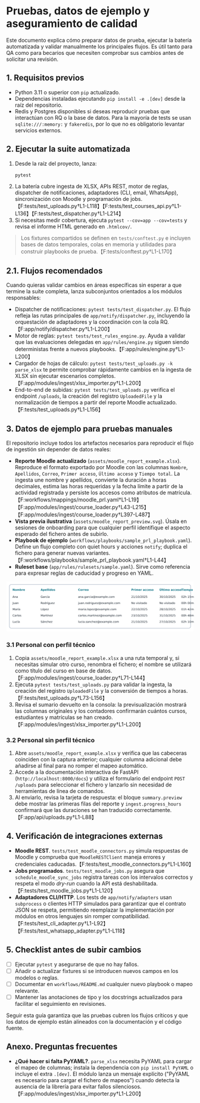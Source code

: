 # Pruebas, datos de ejemplo y aseguramiento de calidad

Este documento explica cómo preparar datos de prueba, ejecutar la batería automatizada y validar manualmente los principales flujos. Es útil tanto para QA como para becarios que necesiten comprobar sus cambios antes de solicitar una revisión.

## 1. Requisitos previos

- Python 3.11 o superior con `pip` actualizado.
- Dependencias instaladas ejecutando `pip install -e .[dev]` desde la raíz del repositorio.
- Redis y Postgres disponibles si deseas reproducir pruebas que interactúan con RQ o la base de datos. Para la mayoría de tests se usan `sqlite:///:memory:` y `fakeredis`, por lo que no es obligatorio levantar servicios externos.

## 2. Ejecutar la suite automatizada

1. Desde la raíz del proyecto, lanza:
   ```bash
   pytest
   ```
2. La batería cubre ingesta de XLSX, APIs REST, motor de reglas, dispatcher de notificaciones, adaptadores (CLI, email, WhatsApp), sincronización con Moodle y programación de jobs.【F:tests/test_uploads.py†L1-L118】【F:tests/test_courses_api.py†L1-L136】【F:tests/test_dispatcher.py†L1-L214】
3. Si necesitas medir cobertura, ejecuta `pytest --cov=app --cov=tests` y revisa el informe HTML generado en `.htmlcov/`.

> Los fixtures compartidos se definen en `tests/conftest.py` e incluyen bases de datos temporales, colas en memoria y utilidades para construir playbooks de prueba.【F:tests/conftest.py†L1-L170】

## 2.1. Flujos recomendados

Cuando quieras validar cambios en áreas específicas sin esperar a que termine la suite completa, lanza subconjuntos orientados a los módulos responsables:

- Dispatcher de notificaciones: `pytest tests/test_dispatcher.py`. El flujo refleja las rutas principales de `app/notify/dispatcher.py`, incluyendo la orquestación de adaptadores y la coordinación con la cola RQ.【F:app/notify/dispatcher.py†L1-L200】
- Motor de reglas: `pytest tests/test_rules_engine.py`. Ayuda a validar que las evaluaciones delegadas en `app/rules/engine.py` siguen siendo deterministas frente a nuevos playbooks.【F:app/rules/engine.py†L1-L200】
- Cargador de hojas de cálculo: `pytest tests/test_uploads.py -k parse_xlsx` te permite comprobar rápidamente cambios en la ingesta de XLSX sin ejecutar escenarios completos.【F:app/modules/ingest/xlsx_importer.py†L1-L200】
- End-to-end de subidas: `pytest tests/test_uploads.py` verifica el endpoint `/uploads`, la creación del registro `UploadedFile` y la normalización de tiempos a partir del reporte Moodle actualizado.【F:tests/test_uploads.py†L1-L156】

## 3. Datos de ejemplo para pruebas manuales

El repositorio incluye todos los artefactos necesarios para reproducir el flujo de ingestión sin depender de datos reales:

- **Reporte Moodle actualizado** (`assets/moodle_report_example.xlsx`). Reproduce el formato exportado por Moodle con las columnas `Nombre`, `Apellidos`, `Correo`, `Primer acceso`, `Último acceso` y `Tiempo total`. La ingesta une nombre y apellidos, convierte la duración a horas decimales, estima las horas requeridas y la fecha límite a partir de la actividad registrada y persiste los accesos como atributos de matrícula.【F:workflows/mappings/moodle_prl.yaml†L1-L19】【F:app/modules/ingest/course_loader.py†L43-L215】【F:app/modules/ingest/course_loader.py†L397-L487】
- **Vista previa ilustrativa** (`assets/moodle_report_preview.svg`). Úsala en sesiones de onboarding para que cualquier perfil identifique el aspecto esperado del fichero antes de subirlo.
- **Playbook de ejemplo** (`workflows/playbooks/sample_prl_playbook.yaml`). Define un flujo completo con quiet hours y acciones `notify`; duplica el fichero para generar nuevas variantes.【F:workflows/playbooks/sample_prl_playbook.yaml†L1-L44】
- **Ruleset base** (`app/rules/rulesets/sample.yaml`). Sirve como referencia para expresar reglas de caducidad y progreso en YAML.

![Vista previa del reporte Moodle](assets/moodle_report_preview.svg)

### 3.1 Personal con perfil técnico

1. Copia `assets/moodle_report_example.xlsx` a una ruta temporal y, si necesitas simular otro curso, renombra el fichero; el nombre se utilizará como título del curso en base de datos.【F:app/modules/ingest/course_loader.py†L71-L144】
2. Ejecuta `pytest tests/test_uploads.py` para validar la ingesta, la creación del registro `UploadedFile` y la conversión de tiempos a horas.【F:tests/test_uploads.py†L73-L156】
3. Revisa el sumario devuelto en la consola: la previsualización mostrará las columnas originales y los contadores confirmarán cuántos cursos, estudiantes y matrículas se han creado.【F:app/modules/ingest/xlsx_importer.py†L1-L200】

### 3.2 Personal sin perfil técnico

1. Abre `assets/moodle_report_example.xlsx` y verifica que las cabeceras coinciden con la captura anterior; cualquier columna adicional debe añadirse al final para no romper el mapeo automático.
2. Accede a la documentación interactiva de FastAPI (`http://localhost:8000/docs`) y utiliza el formulario del endpoint `POST /uploads` para seleccionar el fichero y lanzarlo sin necesidad de herramientas de línea de comandos.
3. Al enviarlo, revisa la tarjeta de respuesta: el bloque `summary.preview` debe mostrar las primeras filas del reporte y `ingest.progress_hours` confirmará que las duraciones se han traducido correctamente.【F:app/api/uploads.py†L1-L88】

## 4. Verificación de integraciones externas

- **Moodle REST**. `tests/test_moodle_connectors.py` simula respuestas de Moodle y comprueba que `MoodleRESTClient` maneja errores y credenciales caducadas.【F:tests/test_moodle_connectors.py†L1-L160】
- **Jobs programados**. `tests/test_moodle_jobs.py` asegura que `schedule_moodle_sync_jobs` registra tareas con los intervalos correctos y respeta el modo *dry-run* cuando la API está deshabilitada.【F:tests/test_moodle_jobs.py†L1-L120】
- **Adaptadores CLI/HTTP**. Los tests de `app/notify/adapters` usan `subprocess` o clientes HTTP simulados para garantizar que el contrato JSON se respeta, permitiendo reemplazar la implementación por módulos en otros lenguajes sin romper compatibilidad.【F:tests/test_cli_adapter.py†L1-L92】【F:tests/test_whatsapp_adapter.py†L1-L118】

## 5. Checklist antes de subir cambios

- [ ] Ejecutar `pytest` y asegurarse de que no hay fallos.
- [ ] Añadir o actualizar fixtures si se introducen nuevos campos en los modelos o reglas.
- [ ] Documentar en `workflows/README.md` cualquier nuevo playbook o mapeo relevante.
- [ ] Mantener las anotaciones de tipo y los docstrings actualizados para facilitar el seguimiento en revisiones.

Seguir esta guía garantiza que las pruebas cubren los flujos críticos y que los datos de ejemplo están alineados con la documentación y el código fuente.

## Anexo. Preguntas frecuentes

- **¿Qué hacer si falta PyYAML?**. `parse_xlsx` necesita PyYAML para cargar el mapeo de columnas; instala la dependencia con `pip install PyYAML` o incluye el extra `.[dev]`. El módulo lanza un mensaje explícito ("PyYAML es necesario para cargar el fichero de mapeos") cuando detecta la ausencia de la librería para evitar fallos silenciosos.【F:app/modules/ingest/xlsx_importer.py†L1-L200】
